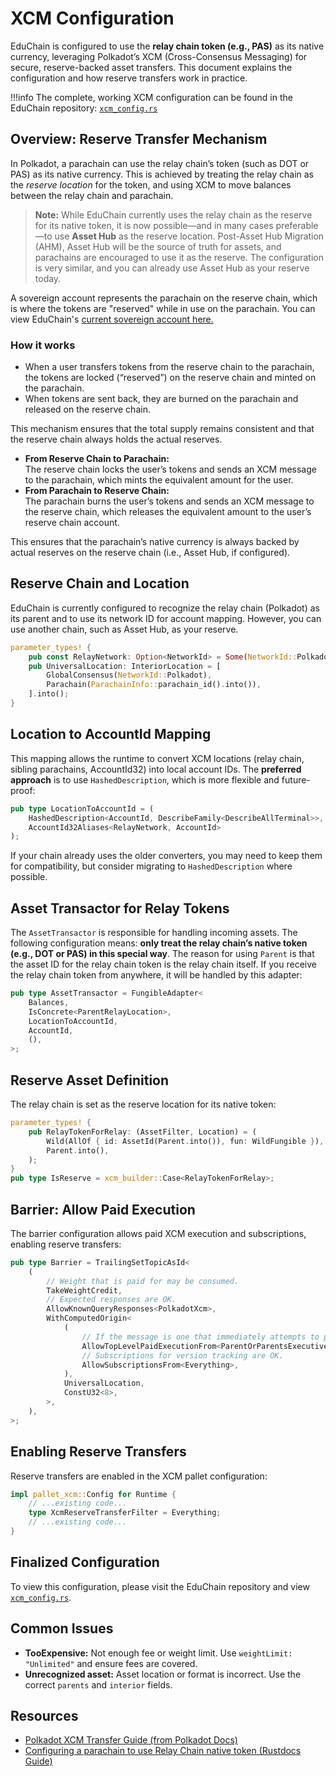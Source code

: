 
# XCM Configuration

EduChain is configured to use the **relay chain token (e.g., PAS)** as its native currency, leveraging Polkadot’s XCM (Cross-Consensus Messaging) for secure, reserve-backed asset transfers. This document explains the configuration and how reserve transfers work in practice.

!!!info
    The complete, working XCM configuration can be found in the EduChain repository: [`xcm_config.rs`](https://github.com/w3f/educhain/blob/main/runtime/src/configs/xcm_config.rs)

## Overview: Reserve Transfer Mechanism

In Polkadot, a parachain can use the relay chain’s token (such as DOT or PAS) as its native currency. This is achieved by treating the relay chain as the *reserve location* for the token, and using XCM to move balances between the relay chain and parachain.

> **Note:**
> While EduChain currently uses the relay chain as the reserve for its native token, it is now possible—and in many cases preferable—to use **Asset Hub** as the reserve location. Post-Asset Hub Migration (AHM), Asset Hub will be the source of truth for assets, and parachains are encouraged to use it as the reserve. The configuration is very similar, and you can already use Asset Hub as your reserve today.

A sovereign account represents the parachain on the reserve chain, which is where the tokens are "reserved" while in use on the parachain. You can view EduChain's [current sovereign account here.](https://paseo.subscan.io/account/13YMK2dtwE9kmdYK7XbBYiTJrVnTbSVFiYNqzNTAv3USGFWf)

### How it works

- When a user transfers tokens from the reserve chain to the parachain, the tokens are locked (“reserved”) on the reserve chain and minted on the parachain.
- When tokens are sent back, they are burned on the parachain and released on the reserve chain.

This mechanism ensures that the total supply remains consistent and that the reserve chain always holds the actual reserves.

- **From Reserve Chain to Parachain:**  
  The reserve chain locks the user’s tokens and sends an XCM message to the parachain, which mints the equivalent amount for the user.
- **From Parachain to Reserve Chain:**  
  The parachain burns the user’s tokens and sends an XCM message to the reserve chain, which releases the equivalent amount to the user’s reserve chain account.

This ensures that the parachain’s native currency is always backed by actual reserves on the reserve chain (i.e., Asset Hub, if configured).

## Reserve Chain and Location

EduChain is currently configured to recognize the relay chain (Polkadot) as its parent and to use its network ID for account mapping. However, you can use another chain, such as Asset Hub, as your reserve.

```rust
parameter_types! {
    pub const RelayNetwork: Option<NetworkId> = Some(NetworkId::Polkadot);
    pub UniversalLocation: InteriorLocation = [
        GlobalConsensus(NetworkId::Polkadot),
        Parachain(ParachainInfo::parachain_id().into()),
    ].into();
}
```

## Location to AccountId Mapping

This mapping allows the runtime to convert XCM locations (relay chain, sibling parachains, AccountId32) into local account IDs. The **preferred approach** is to use `HashedDescription`, which is more flexible and future-proof:

```rust
pub type LocationToAccountId = (
    HashedDescription<AccountId, DescribeFamily<DescribeAllTerminal>>,
    AccountId32Aliases<RelayNetwork, AccountId>
);
```

If your chain already uses the older converters, you may need to keep them for compatibility, but consider migrating to `HashedDescription` where possible.

## Asset Transactor for Relay Tokens

The `AssetTransactor` is responsible for handling incoming assets. The following configuration means: **only treat the relay chain’s native token (e.g., DOT or PAS) in this special way**. The reason for using `Parent` is that the asset ID for the relay chain token is the relay chain itself. If you receive the relay chain token from anywhere, it will be handled by this adapter:

```rust
pub type AssetTransactor = FungibleAdapter<
    Balances,
    IsConcrete<ParentRelayLocation>,
    LocationToAccountId,
    AccountId,
    (),
>;
```

## Reserve Asset Definition

The relay chain is set as the reserve location for its native token:

```rust
parameter_types! {
    pub RelayTokenForRelay: (AssetFilter, Location) = (
        Wild(AllOf { id: AssetId(Parent.into()), fun: WildFungible }),
        Parent.into(),
    );
}
pub type IsReserve = xcm_builder::Case<RelayTokenForRelay>;
```

## Barrier: Allow Paid Execution

The barrier configuration allows paid XCM execution and subscriptions, enabling reserve transfers:

```rust
pub type Barrier = TrailingSetTopicAsId<
    (
        // Weight that is paid for may be consumed.
        TakeWeightCredit,
        // Expected responses are OK.
        AllowKnownQueryResponses<PolkadotXcm>,
        WithComputedOrigin<
            (
                // If the message is one that immediately attempts to pay for execution, then allow it.
                AllowTopLevelPaidExecutionFrom<ParentOrParentsExecutivePlurality>,
                // Subscriptions for version tracking are OK.
                AllowSubscriptionsFrom<Everything>,
            ),
            UniversalLocation,
            ConstU32<8>,
        >,
    ),
>;
```

## Enabling Reserve Transfers

Reserve transfers are enabled in the XCM pallet configuration:

```rust
impl pallet_xcm::Config for Runtime {
    // ...existing code...
    type XcmReserveTransferFilter = Everything;
    // ...existing code...
}
```

## Finalized Configuration

To view this configuration, please visit the EduChain repository and view [`xcm_config.rs`](https://github.com/w3f/educhain/blob/main/runtime/src/configs/xcm_config.rs).

## Common Issues

- **TooExpensive:** Not enough fee or weight limit. Use `weightLimit: "Unlimited"` and ensure fees are covered.
- **Unrecognized asset:** Asset location or format is incorrect. Use the correct `parents` and `interior` fields.

## Resources

- [Polkadot XCM Transfer Guide (from Polkadot Docs)](https://docs.polkadot.com/develop/interoperability/xcm-guides/from-apps/transfers/)
- [Configuring a parachain to use Relay Chain native token (Rustdocs Guide)](https://paritytech.github.io/polkadot-sdk/master/xcm_docs/cookbook/relay_token_transactor/index.html)
